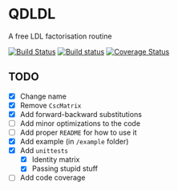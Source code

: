 # QDLDL
A free LDL factorisation routine

[![Build Status](https://travis-ci.org/oxfordcontrol/qdldl.svg?branch=master)](https://travis-ci.org/oxfordcontrol/qdldl)
[![Build status](https://ci.appveyor.com/api/projects/status/ns4br7v6y3i5stai/branch/master?svg=true)](https://ci.appveyor.com/project/bstellato/qdldl-8q1mv/branch/master)
[![Coverage Status](https://coveralls.io/repos/github/oxfordcontrol/qdldl/badge.svg)](https://coveralls.io/github/oxfordcontrol/qdldl)


## TODO

- [x] Change name
- [x] Remove `CscMatrix`
- [x] Add forward-backward substitutions
- [ ] Add minor optimizations to the code
- [ ] Add proper `README` for how to use it
- [x] Add example (in `/example` folder)
- [x] Add `unittests`
  - [x] Identity matrix
  - [x] Passing stupid stuff
- [ ] Add code coverage
